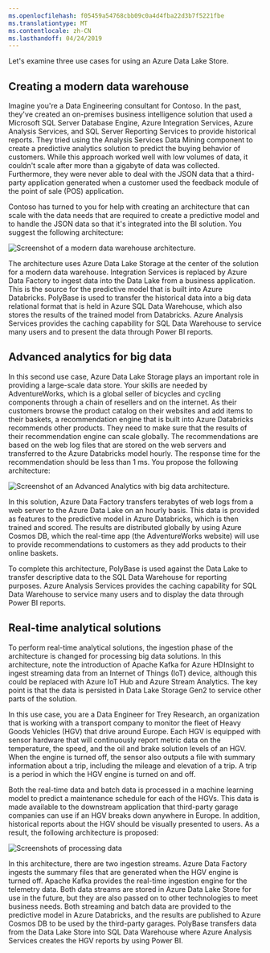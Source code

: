 ```yaml
---
ms.openlocfilehash: f05459a54768cbb09c0a4d4fba22d3b7f5221fbe
ms.translationtype: MT
ms.contentlocale: zh-CN
ms.lasthandoff: 04/24/2019
---
```

Let's examine three use cases for using an Azure Data Lake Store.

## <a name="creating-a-modern-data-warehouse"></a>Creating a modern data warehouse

Imagine you're a Data Engineering consultant for Contoso. In the past, they've created an on-premises business intelligence solution that used a Microsoft SQL Server Database Engine, Azure Integration Services, Azure Analysis Services, and SQL Server Reporting Services to provide historical reports. They tried using the Analysis Services Data Mining component to create a predictive analytics solution to predict the buying behavior of customers. While this approach worked well with low volumes of data, it couldn't scale after more than a gigabyte of data was collected. Furthermore, they were never able to deal with the JSON data that a third-party application generated when a customer used the feedback module of the point of sale (POS) application. 

Contoso has turned to you for help with creating an architecture that can scale with the data needs that are required to create a predictive model and to handle the JSON data so that it's integrated into the BI solution. You suggest the following architecture:

![Screenshot of a modern data warehouse architecture.](../media/6-modern-data-warehouse.jpg)

The architecture uses Azure Data Lake Storage at the center of the solution for a modern data warehouse. Integration Services is replaced by Azure Data Factory to ingest data into the Data Lake from a business application. This is the source for the predictive model that is built into Azure Databricks. PolyBase is used to transfer the historical data into a big data relational format that is held in Azure SQL Data Warehouse, which also stores the results of the trained model from Databricks. Azure Analysis Services provides the caching capability for SQL Data Warehouse to service many users and to present the data through Power BI reports.

## <a name="advanced-analytics-for-big-data"></a>Advanced analytics for big data

In this second use case, Azure Data Lake Storage plays an important role in providing a large-scale data store. Your skills are needed by AdventureWorks, which is a global seller of bicycles and cycling components through a chain of resellers and on the internet. As their customers browse the product catalog on their websites and add items to their baskets, a recommendation engine that is built into Azure Databricks recommends other products. They need to make sure that the results of their recommendation engine can scale globally. The recommendations are based on the web log files that are stored on the web servers and transferred to the Azure Databricks model hourly. The response time for the recommendation should be less than 1 ms. You propose the following architecture: 

![Screenshot of an Advanced Analytics with big data architecture.](../media/6-advanced-analytics.jpg)

In this solution, Azure Data Factory transfers terabytes of web logs from a web server to the Azure Data Lake on an hourly basis. This data is provided as features to the predictive model in Azure Databricks, which is then trained and scored. The results are distributed globally by using Azure Cosmos DB, which the real-time app (the AdventureWorks website) will use to provide recommendations to customers as they add products to their online baskets.

To complete this architecture, PolyBase is used against the Data Lake to transfer descriptive data to the SQL Data Warehouse for reporting purposes. Azure Analysis Services provides the caching capability for SQL Data Warehouse to service many users and to display the data through Power BI reports.

## <a name="real-time-analytical-solutions"></a>Real-time analytical solutions

To perform real-time analytical solutions, the ingestion phase of the architecture is changed for processing big data solutions. In this architecture, note the introduction of Apache Kafka for Azure HDInsight to ingest streaming data from an Internet of Things (IoT) device, although this could be replaced with Azure IoT Hub and Azure Stream Analytics. The key point is that the data is persisted in Data Lake Storage Gen2 to service other parts of the solution.

In this use case, you are a Data Engineer for Trey Research, an organization that is working with a transport company to monitor the fleet of Heavy Goods Vehicles (HGV) that drive around Europe. Each HGV is equipped with sensor hardware that will continuously report metric data on the temperature, the speed, and the oil and brake solution levels of an HGV. When the engine is turned off, the sensor also outputs a file with summary information about a trip, including the mileage and elevation of a trip. A trip is a period in which the HGV engine is turned on and off.

Both the real-time data and batch data is processed in a machine learning model to predict a maintenance schedule for each of the HGVs. This data is made available to the downstream application that third-party garage companies can use if an HGV breaks down anywhere in Europe. In addition, historical reports about the HGV should be visually presented to users. As a result, the following architecture is proposed:

![Screenshots of processing data](../media/6-real-time-analytics.jpg)

In this architecture, there are two ingestion streams. Azure Data Factory ingests the summary files that are generated when the HGV engine is turned off. Apache Kafka provides the real-time ingestion engine for the telemetry data. Both data streams are stored in Azure Data Lake Store for use in the future, but they are also passed on to other technologies to meet business needs. Both streaming and batch data are provided to the predictive model in Azure Databricks, and the results are published to Azure Cosmos DB to be used by the third-party garages. PolyBase transfers data from the Data Lake Store into SQL Data Warehouse where Azure Analysis Services creates the HGV reports by using Power BI.